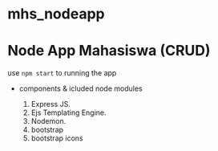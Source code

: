 # mhs_nodeapp
# Node App Mahasiswa (CRUD)

use `npm start` to running the app

* components & icluded node modules

    1. Express JS.
    2. Ejs Templating Engine.
    3. Nodemon.
    4. bootstrap
    5. bootstrap icons